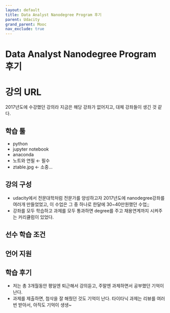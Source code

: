 ```yaml
---
layout: default
title: Data Analyst Nanodegree Program 후기
parent: Udacity
grand_parent: Mooc
nav_exclude: true
---
```


# Data Analyst Nanodegree Program 후기

# 강의 URL

2017년도에 수강했던 강의라 지금은 해당 강좌가 없어지고, 대체 강좌들이 생긴 것 같다.

## 학습 툴

- python
- jupyter notebook
- anaconda
- 노트와 연필 ← 필수
- ztable.jpg   ← 소중...

## 강의 구성

- udacity에서 전문대학처럼 전문가를 양성하고자 2017년도에 nanodegree강좌를 여러개 만들었었고, 이 수업은 그 중 하나로 한달에 30~40만원했던 수업;;
- 강좌를 모두 학습하고 과제를 모두 통과하면 degree를 주고 채용연계까지 시켜주는 커리큘럼이 있었다.

## 선수 학습 조건

## 언어 지원

## 학습 후기

- 저는 총 3개월동안 평일엔 퇴근해서 강의듣고, 주말엔 과제하면서 공부했던 기억이 난다.
- 과제를 제출하면, 첨삭을 잘 해줬던 것도 기억이 난다. 타이타닉 과제는 리뷰를 여러번 받아서, 아직도 기억이 생생~
